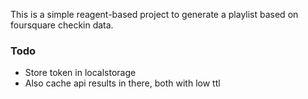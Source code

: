 This is a simple reagent-based project to generate a playlist based on
foursquare checkin data.

### Todo

* Store token in localstorage
* Also cache api results in there, both with low ttl

